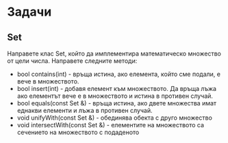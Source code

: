 # Задачи
## Set
Направете клас Set, който да имплементира математическо множество от цели числа.
Направете следните методи:

*	bool contains(int) - връща истина, ако елемента, който сме подали, е вече в множеството.
*	bool insert(int) - добавя елемент към множеството. Да връща лъжа ако елементът вече е в множеството и истина в противен случай. 
*	bool equals(const Set &) - връща истина, ако двете множества имат еднакви елементи и лъжа в противен случай.
*	void unifyWith(const Set &) - обединява обекта с друго множество
*	void intersectWith(const Set &) - елементите на множеството са сечението на множеството с подаденото